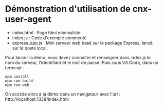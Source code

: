 # Démonstration d'utilisation de cnx-user-agent

- index.html : Page html minimaliste
- index.js : Code d'exemple commenté
- express_app.js : Mini serveur web basé sur le package Express, lancé sur le poste local.

Pour lancer la démo, vous devez connaitre et renseigner dans index.js le nom du serveur, l'identifiant et le mot de passe.
Puis sous VS Code, dans un terminal : 
```
npm install
npm run build
npm run web
```

On accède alors à la démo dans un navigateur avec l'url : http://localhost:1338/index.html
